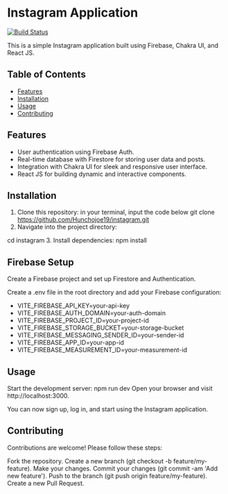 # Instagram Application

[![Build Status](https://img.shields.io/badge/build-passing-brightgreen)](https://your-build-link.com)

This is a simple Instagram application built using Firebase, Chakra UI, and React JS.

## Table of Contents

- [Features](#features)
- [Installation](#installation)
- [Usage](#usage)
- [Contributing](#contributing)

## Features

- User authentication using Firebase Auth.
- Real-time database with Firestore for storing user data and posts.
- Integration with Chakra UI for sleek and responsive user interface.
- React JS for building dynamic and interactive components.

## Installation

1. Clone this repository:
   in your terminal, input the code below
   git clone https://github.com/Hunchojoe19/instagram.git
3. Navigate into the project directory:

cd instagram 3. Install dependencies:
npm install

## Firebase Setup

Create a Firebase project and set up Firestore and Authentication.

Create a .env file in the root directory and add your Firebase configuration:
- VITE_FIREBASE_API_KEY=your-api-key
- VITE_FIREBASE_AUTH_DOMAIN=your-auth-domain
- VITE_FIREBASE_PROJECT_ID=your-project-id
- VITE_FIREBASE_STORAGE_BUCKET=your-storage-bucket
- VITE_FIREBASE_MESSAGING_SENDER_ID=your-sender-id
- VITE_FIREBASE_APP_ID=your-app-id
- VITE_FIREBASE_MEASUREMENT_ID=your-measurement-id

## Usage

Start the development server:
npm run dev
Open your browser and visit http://localhost:3000.

You can now sign up, log in, and start using the Instagram application.

## Contributing

Contributions are welcome! Please follow these steps:

Fork the repository.
Create a new branch (git checkout -b feature/my-feature).
Make your changes.
Commit your changes (git commit -am 'Add new feature').
Push to the branch (git push origin feature/my-feature).
Create a new Pull Request.
